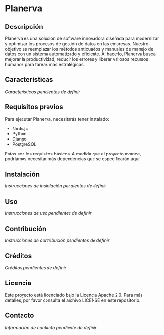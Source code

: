 # Planerva

## Descripción

Planerva es una solución de software innovadora diseñada para modernizar y optimizar los procesos de gestión de datos en las empresas. Nuestro objetivo es reemplazar los métodos anticuados y manuales de manejo de datos con un sistema automatizado y eficiente. Al hacerlo, Planerva busca mejorar la productividad, reducir los errores y liberar valiosos recursos humanos para tareas más estratégicas.

## Características

*Características pendientes de definir*

## Requisitos previos

Para ejecutar Planerva, necesitarás tener instalado:

- Node.js
- Python
- Django
- PostgreSQL

Estos son los requisitos básicos. A medida que el proyecto avance, podríamos necesitar más dependencias que se especificarán aquí.

## Instalación

*Instrucciones de instalación pendientes de definir*

## Uso

*Instrucciones de uso pendientes de definir*

## Contribución

*Instrucciones de contribución pendientes de definir*

## Créditos

*Créditos pendientes de definir*

## Licencia

Este proyecto está licenciado bajo la Licencia Apache 2.0. Para más detalles, por favor consulta el archivo LICENSE en este repositorio.

## Contacto

*Información de contacto pendiente de definir*